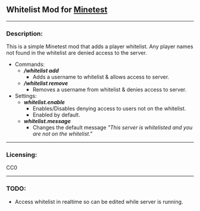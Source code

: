## Whitelist Mod for [Minetest][]


---
### **Description:**

This is a simple Minetest mod that adds a player whitelist. Any player names not found in the whitelist are denied access to the server.

- Commands:
  - ***/whitelist add <name>***
    - Adds a username to whitelist & allows access to server.
  - ***/whitelist remove <name>***
    - Removes a username from whitelist & denies access to server.
- Settings:
  - ***whitelist.enable***
    - Enables/Disables denying access to users not on the whitelist.
    - Enabled by default.
  - ***whitelist.message***
    - Changes the default message *"This server is whitelisted and you are not on the whitelist."*


---
### **Licensing:**

CC0


---
### **TODO:**

- Access whitelist in realtime so can be edited while server is running.


[Minetest]: http://www.minetest.net/
